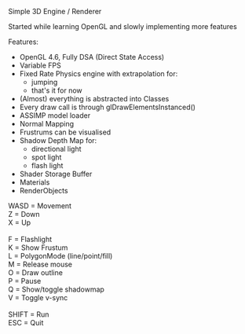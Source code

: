 Simple 3D Engine / Renderer

Started while learning OpenGL and slowly implementing more features

Features:
- OpenGL 4.6, Fully DSA (Direct State Access)
- Variable FPS
- Fixed Rate Physics engine with extrapolation for:
    - jumping
    - that's it for now
- (Almost) everything is abstracted into Classes
- Every draw call is through glDrawElementsInstanced()
- ASSIMP model loader
- Normal Mapping
- Frustrums can be visualised
- Shadow Depth Map for:
  -   directional light
  -   spot light
  -   flash light 
- Shader Storage Buffer
- Materials
- RenderObjects

WASD = Movement
<br>Z = Down
<br>X = Up
<br>
<br>F = Flashlight
<br>K = Show Frustum
<br>L = PolygonMode (line/point/fill)
<br>M = Release mouse
<br>O = Draw outline
<br>P = Pause
<br>Q = Show/toggle shadowmap
<br>V = Toggle v-sync
<br>
<br>SHIFT = Run
<br>ESC = Quit
